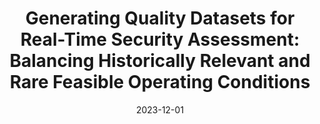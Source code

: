 ---
title: "Generating Quality Datasets for Real-Time Security Assessment: Balancing Historically Relevant and Rare Feasible Operating Conditions"
collection: publications
category: manuscripts
permalink: /publication/2023-12-01-quality-datasets-real-time-security-assessment
excerpt: "This work addresses the challenge of generating datasets for real-time security assessment in power systems, focusing on balancing historical relevance with rare feasible scenarios. The methodology improves the reliability of security assessments."
date: 2023-12-01
venue: "International Journal of Electrical Power & Energy Systems"
paperurl: https://doi.org/10.1016/j.ijepes.2023.109427
citation: "Bugaje, A.-A., Cremer, J. L., & Strbac, G. (2023). 'Generating Quality Datasets for Real-Time Security Assessment: Balancing Historically Relevant and Rare Feasible Operating Conditions.' International Journal of Electrical Power & Energy Systems, 154, 109427."
---